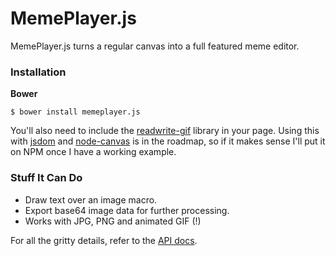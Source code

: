 # MemePlayer.js
MemePlayer.js turns a regular canvas into a full featured meme editor.

### Installation

**Bower**

```
$ bower install memeplayer.js
```

You'll also need to include the [readwrite-gif](https://github.com/ksheedlo/readwrite-gif)
library in your page. Using this
with [jsdom](https://github.com/tmpvar/jsdom) and
[node-canvas](https://github.com/Automattic/node-canvas) is in the roadmap, so
if it makes sense I'll put it on NPM once I have a working example.

### Stuff It Can Do

- Draw text over an image macro.
- Export base64 image data for further processing.
- Works with JPG, PNG and animated GIF (!)

For all the gritty details, refer to the
[API docs](http://ksheedlo.github.io/MemePlayer.js/MemePlayer.html).
